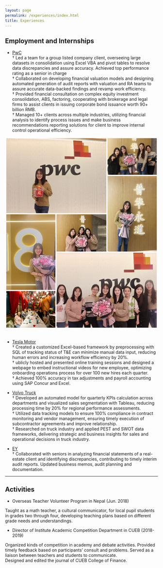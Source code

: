 ```yaml
---
layout: page
permalink: /experiences/index.html
title: Experiences
---
```



## Employment and Internships

- [PwC](https://www.pwc.com/us/en.html)<br>† Led a team for a group listed company client, overseeing large datasets in consolidation using Excel VBA and pivot tables to resolve data discrepancies and assure accuracy. Achieved top performance rating as a senior in charge<br>† Collaborated on developing financial valuation models and designing automated generation of audit reports with valuation and RA teams to assure accurate data-backed findings and revamp work efficiency.<br>† Provided financial consultation on complex equity investment consolidation, ABS, factoring, cooperating with brokerage and legal firms to assist clients in issuing corporate bond issuance worth 90+ billion RMB.<br>† Managed 10+ clients across multiple industries, utilizing financial analysis to identify process issues and make business recommendations reporting solutions for client to improve internal control operational efficiency.<br>
<div>
<img src="/images/0.JPG">
</div>
<br>

- [Tesla Motor](https://www.tesla.com/)<br>† Created a customized Excel-based framework by preprocessing with SQL of tracking status of T&E can minimize manual data input, reducing human errors and increasing workflow efficiency by 20%.<br>† ublicly hosted and presented online training sessions and designed a webpage to embed instructional videos for new employee, optimizing onboarding operations process for over 100 new hires each quarter.<br>† Achieved 100% accuracy in tax adjustments and payroll accounting using SAP Concur and Excel.<br>

- [Volvo Truck](https://www.volvotrucks.com/en-en/)<br>† Developed an automated model for quarterly KPIs calculation across departments and visualized sales segmentation with Tableau, reducing processing time by 20% for regional performance assessments.<br>† Utilized data tracking models to ensure 100% compliance in contract monitoring and vendor management, ensuring timely execution of subcontractor agreements and improve relationship.<br>† Researched on truck industry and applied PEST and SWOT data frameworks, delivering strategic and business insights for sales and operational decisions in truck industry. <br>

- [EY](https://www.ey.com/)<br>† Collaborated with seniors in analyzing financial statements of a real-estate client and identifying discrepancies, contributing to timely interim audit reports. Updated business memos, audit planning and documentation.
  <br>

---

## Activities

- Overseas Teacher Volunteer Program in Nepal (Jun. 2018)<br>  

Taught as a math teacher, a cultural communicator, for local pupil students in grades two through four, developing teaching plans based on different grade needs and understandings.<br>

- Director of Institute Academic Competition Department in CUEB (2018-2019)<br>

Organized kinds of competition in academy and debate activities. Provided timely feedback based on participants’ consult and problems. Served as a liaison between teachers and students to communicate.<br>Designed and edited the journal of CUEB College of Finance.<br>

<br>
